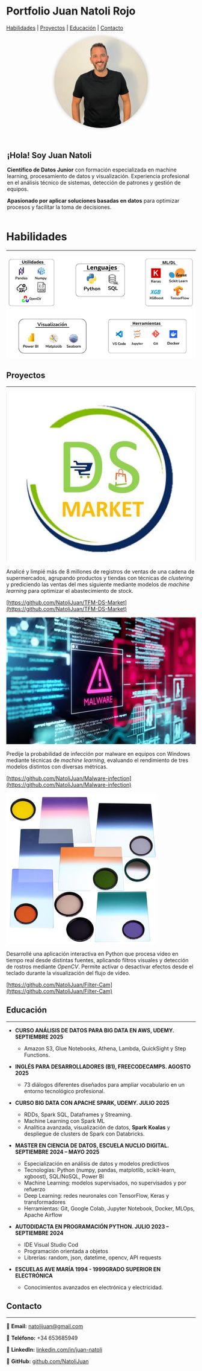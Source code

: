 
# Portfolio Juan Natoli Rojo

[Habilidades](#Habilidades) | [Proyectos](#Proyectos) | [Educación](#Educación) | [Contacto](#Contacto)

<div style="display: flex; align-items: center; justify-content: center; gap: 30px; flex-wrap: wrap;">

  <img src="33eacd50-0f45-482b-962d-1836215c1b3e.png" alt="Foto de perfil" width="250" style="border-radius:50%; box-shadow: 0 0 10px rgba(0,0,0,0.2);">

  <div style="max-width: 500px; text-align: left;">
    <h2>¡Hola! Soy Juan Natoli</h2>
    <p><strong>Científico de Datos Junior</strong> con formación especializada en machine learning, procesamiento de datos y visualización. Experiencia profesional en el análisis técnico de sistemas, detección de patrones y gestión de equipos.</p>
    <p><strong>Apasionado por aplicar soluciones basadas en datos</strong> para optimizar procesos y facilitar la toma de decisiones.</p>
  </div>

</div>



# Habilidades

---

</aside>

![Captura de pantalla 2025-10-19 215155.png](Captura_de_pantalla_2025-10-19_215155.png)

<aside>

# Proyectos

---

</aside>

![image5-h_mgtptvsy.jpg](image5-h_mgtptvsy.jpg)

Analicé y limpié más de 8 millones de registros de ventas de una cadena de supermercados, agrupando productos y tiendas con técnicas de *clustering* y prediciendo las ventas del mes siguiente mediante modelos de *machine learning* para optimizar el abastecimiento de stock.

                                                                                                           

[https://github.com/NatoliJuan/TFM-DS-Market](https://github.com/NatoliJuan/TFM-DS-Market)

![image17-h_mgtq6a7s.jpg](image17-h_mgtq6a7s.jpg)

                                                    

Predije la probabilidad de infección por malware en equipos con Windows mediante técnicas de *machine learning*, evaluando el rendimiento de tres modelos distintos con diversas métricas.

                                                                                                                                                                              

                                      

[https://github.com/NatoliJuan/Malware-infection](https://github.com/NatoliJuan/Malware-infection)

![filtros02.jpg](filtros02.jpg)

Desarrollé una aplicación interactiva en Python que procesa vídeo en tiempo real desde distintas fuentes, aplicando filtros visuales y detección de rostros mediante *OpenCV*. Permite activar o desactivar efectos desde el teclado durante la visualización del flujo de vídeo.

                                                      

[https://github.com/NatoliJuan/Filter-Cam](https://github.com/NatoliJuan/Filter-Cam)

<aside>

# Educación

---

</aside>

- **CURSO ANÁLISIS DE DATOS PARA BIG DATA EN AWS, UDEMY.  SEPTIEMBRE 2025**
    - Amazon S3, Glue Notebooks, Athena, Lambda, QuickSight y Step Functions.
    
- **INGLÉS PARA DESARROLLADORES (B1), FREECODECAMPS.  AGOSTO 2025**
    - 73 diálogos diferentes diseñados para ampliar vocabulario en un entorno tecnológico profesional.
- **CURSO BIG DATA CON APACHE SPARK, UDEMY.  JULIO 2025**
    - RDDs, Spark SQL, Dataframes y Streaming.
    - Machine Learning con Spark ML
    - Analítica avanzada, visualización de datos, **Spark Koalas** y despliegue de clusters de Spark con Databricks.
- **MASTER EN CIENCIA DE DATOS, ESCUELA NUCLIO DIGITAL.  SEPTIEMBRE 2024 – MAYO 2025**
    - Especialización en análisis de datos y modelos predictivos
    - Tecnologías: Python (numpy, pandas, matplotlib, scikit-learn, xgboost), SQL/NoSQL, Power BI
    - Machine Learning: modelos supervisados, no supervisados y por refuerzo
    - Deep Learning: redes neuronales con TensorFlow, Keras y transformadores
    - Herramientas: Git, Google Colab, Jupyter Notebook, Docker, MLOps, Apache Airflow
- **AUTODIDACTA EN PROGRAMACIÓN PYTHON.  JULIO 2023 – SEPTIEMBRE 2024**
    - IDE Visual Studio Cod
    - Programación orientada a objetos
    - Librerías: random, json, datetime, opencv, API requests
- **ESCUELAS AVE MARÍA 1994 - 1999GRADO SUPERIOR EN ELECTRÓNICA**
    - Conocimientos avanzados en electrónica y electricidad.

<aside>

# Contacto

---

</aside>

📧 **Email:** natolijuan@gmail.com

📱 **Teléfono:** +34 653685949

💼 **LinkedIn:**  [linkedin.com/in/juan-natoli](https://www.linkedin.com/in/juan-natoli/)


🐙 **GitHub:**   [github.com/NatoliJuan](https://github.com/NatoliJuan)






